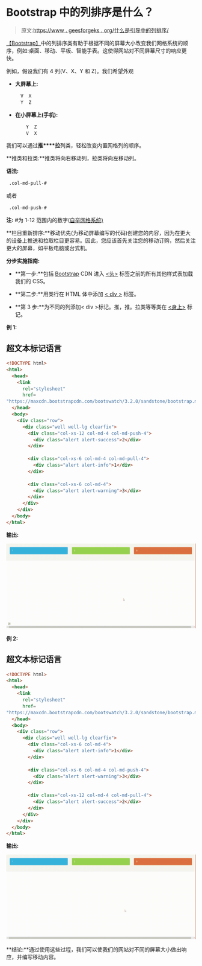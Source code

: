 # Bootstrap 中的列排序是什么？

> 原文:[https://www . geesforgeks . org/什么是引导中的列排序/](https://www.geeksforgeeks.org/what-is-column-ordering-in-bootstrap/)

[<u>【Bootstrap】</u>](https://www.geeksforgeeks.org/bootstrap-4-introduction/)中的列排序类有助于根据不同的屏幕大小改变我们网格系统的顺序，例如:桌面、移动、平板、智能手表。这使得网站对不同屏幕尺寸的响应更快。

例如，假设我们有 4 列(V、X、Y 和 Z)。我们希望外观

*   **大屏幕上:**

    ```html
      V  X                          
      Y  Z            
    ```

*   **在小屏幕上(手机):**

    ```html
        Y  Z     
        V  X
    ```

我们可以通过**推****拉**列类，轻松改变内置网格列的顺序。

**推类和拉类:**推类将向右移动列，拉类将向左移动列。

**语法:**

```html
 .col-md-pull-# 
```

或者

```html
 .col-md-push-# 
```

**注:** #为 1-12 范围内的数字([自举网格系统)](https://www.geeksforgeeks.org/bootstrap-4-grid-system/)

**栏目重新排序:**移动优先(为移动屏幕编写的代码)创建您的内容，因为在更大的设备上推送和拉取栏目更容易。因此，您应该首先关注您的移动订购，然后关注更大的屏幕，如平板电脑或台式机。

**分步实施指南:**

*   **第一步:**包括 [<u>Bootstrap</u>](https://www.geeksforgeeks.org/bootstrap-4-introduction/) CDN 进入 [<u><头></u>](https://www.geeksforgeeks.org/html-head-tag/) 标签之前的所有其他样式表加载我们的 CSS。

    > <link rel="”stylesheet”" href="”https://maxcdn.bootstrapcdn.com/bootswatch/3.2.0/sandstone/bootstrap.min.css”">

*   **第二步:**用类行在 HTML 体中添加 [<u>< div ></u>](https://www.geeksforgeeks.org/div-tag-html/) 标签。

*   **第 3 步:**为不同的列添加< div >标记。推，推。拉类等等类在 [<u><身上></u>](https://www.geeksforgeeks.org/html-body-tag/) 标记。

**例 1:**

## 超文本标记语言

```html
<!DOCTYPE html>
<html>
  <head>
    <link
      rel="stylesheet"
      href=
"https://maxcdn.bootstrapcdn.com/bootswatch/3.2.0/sandstone/bootstrap.min.css"/>
  </head>
  <body>
    <div class="row">
      <div class="well well-lg clearfix">
        <div class="col-xs-12 col-md-4 col-md-push-4">
          <div class="alert alert-success">2</div>
        </div>

        <div class="col-xs-6 col-md-4 col-md-pull-4">
          <div class="alert alert-info">1</div>
        </div>

        <div class="col-xs-6 col-md-4">
          <div class="alert alert-warning">3</div>
        </div>
      </div>
    </div>
  </body>
</html>
```

**输出:**

![](img/e397ffa1ba13176d5e50ae4ea68bc305.png)

**例 2:**

## 超文本标记语言

```html
<!DOCTYPE html>
<html>
  <head>
    <link
      rel="stylesheet"
      href=
"https://maxcdn.bootstrapcdn.com/bootswatch/3.2.0/sandstone/bootstrap.min.css"/>
  </head>
  <body>
    <div class="row">
      <div class="well well-lg clearfix">
        <div class="col-xs-6 col-md-4">
          <div class="alert alert-info">1</div>
        </div>

        <div class="col-xs-6 col-md-4 col-md-push-4">
          <div class="alert alert-warning">3</div>
        </div>

        <div class="col-xs-12 col-md-4 col-md-pull-4">
          <div class="alert alert-success">2</div>
        </div>
      </div>
    </div>
  </body>
</html>
```

**输出:**

![](img/2db164f35b437ff3bfb579d2932b69d0.png)

**结论:**通过使用这些过程，我们可以使我们的网站对不同的屏幕大小做出响应，并编写移动内容。